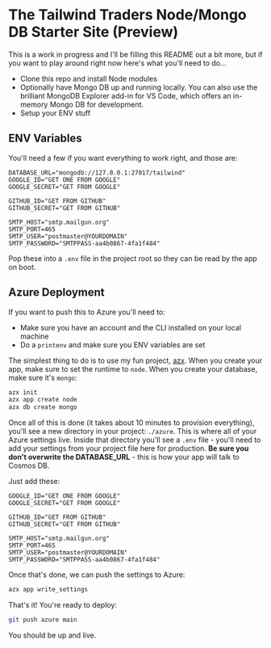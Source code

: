 # The Tailwind Traders Node/Mongo DB Starter Site (Preview)

This is a work in progress and I'll be filling this README out a bit more, but if you want to play around right now here's what you'll need to do...

 - Clone this repo and install Node modules
 - Optionally have Mongo DB up and running locally. You can also use the brilliant MongoDB Explorer add-in for VS Code, which offers an in-memory Mongo DB for development.
 - Setup your ENV stuff

## ENV Variables

You'll need a few if you want everything to work right, and those are:

```
DATABASE_URL="mongodb://127.0.0.1:27017/tailwind"
GOOGLE_ID="GET ONE FROM GOOGLE"
GOOGLE_SECRET="GET FROM GOOGLE"

GITHUB_ID="GET FROM GITHUB"
GITHUB_SECRET="GET FROM GITHUB"

SMTP_HOST="smtp.mailgun.org"
SMTP_PORT=465
SMTP_USER="postmaster@YOURDOMAIN"
SMTP_PASSWORD="SMTPPASS-aa4b0867-4fa1f484"
```

Pop these into a `.env` file in the project root so they can be read by the app on boot.

## Azure Deployment

If you want to push this to Azure you'll need to:

 - Make sure you have an account and the CLI installed on your local machine
 - Do a `printenv` and make sure you ENV variables are set

The simplest thing to do is to use my fun project, [azx](https://github.com/robconery/azx). When you create your app, make sure to set the runtime to `node`. When you create your database, make sure it's `mongo`:

```sh
azx init
azx app create node
azx db create mongo
```

Once all of this is done (it takes about 10 minutes to provision everything), you'll see a new directory in your project: `./azure`. This is where all of your Azure settings live. Inside that directory you'll see a `.env` file - you'll need to add your settings from your project file here for production. **Be sure you don't overwrite the DATABASE_URL** - this is how your app will talk to Cosmos DB.

Just add these:

```
GOOGLE_ID="GET ONE FROM GOOGLE"
GOOGLE_SECRET="GET FROM GOOGLE"

GITHUB_ID="GET FROM GITHUB"
GITHUB_SECRET="GET FROM GITHUB"

SMTP_HOST="smtp.mailgun.org"
SMTP_PORT=465
SMTP_USER="postmaster@YOURDOMAIN"
SMTP_PASSWORD="SMTPPASS-aa4b0867-4fa1f484"
```

Once that's done, we can push the settings to Azure:

```sh
azx app write_settings
```

That's it! You're ready to deploy:

```sh
git push azure main
```

You should be up and live.